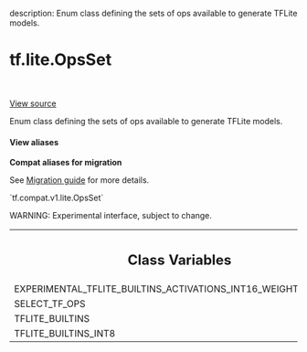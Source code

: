 description: Enum class defining the sets of ops available to generate TFLite models.

<div itemscope itemtype="http://developers.google.com/ReferenceObject">
<meta itemprop="name" content="tf.lite.OpsSet" />
<meta itemprop="path" content="Stable" />
<meta itemprop="property" content="EXPERIMENTAL_TFLITE_BUILTINS_ACTIVATIONS_INT16_WEIGHTS_INT8"/>
<meta itemprop="property" content="SELECT_TF_OPS"/>
<meta itemprop="property" content="TFLITE_BUILTINS"/>
<meta itemprop="property" content="TFLITE_BUILTINS_INT8"/>
</div>

# tf.lite.OpsSet

<!-- Insert buttons and diff -->

<table class="tfo-notebook-buttons tfo-api nocontent" align="left">

</table>

<a target="_blank" href="/code/stable/tensorflow/lite/python/convert.py">View source</a>



Enum class defining the sets of ops available to generate TFLite models.

<section class="expandable">
  <h4 class="showalways">View aliases</h4>
  <p>
<b>Compat aliases for migration</b>
<p>See
<a href="https://www.tensorflow.org/guide/migrate">Migration guide</a> for
more details.</p>
<p>`tf.compat.v1.lite.OpsSet`</p>
</p>
</section>

<!-- Placeholder for "Used in" -->

WARNING: Experimental interface, subject to change.



<!-- Tabular view -->
 <table class="responsive fixed orange">
<colgroup><col width="214px"><col></colgroup>
<tr><th colspan="2"><h2 class="add-link">Class Variables</h2></th></tr>

<tr>
<td>
EXPERIMENTAL_TFLITE_BUILTINS_ACTIVATIONS_INT16_WEIGHTS_INT8<a id="EXPERIMENTAL_TFLITE_BUILTINS_ACTIVATIONS_INT16_WEIGHTS_INT8"></a>
</td>
<td>
`<OpsSet.EXPERIMENTAL_TFLITE_BUILTINS_ACTIVATIONS_INT16_WEIGHTS_INT8: 'EXPERIMENTAL_TFLITE_BUILTINS_ACTIVATIONS_INT16_WEIGHTS_INT8'>`
</td>
</tr><tr>
<td>
SELECT_TF_OPS<a id="SELECT_TF_OPS"></a>
</td>
<td>
`<OpsSet.SELECT_TF_OPS: 'SELECT_TF_OPS'>`
</td>
</tr><tr>
<td>
TFLITE_BUILTINS<a id="TFLITE_BUILTINS"></a>
</td>
<td>
`<OpsSet.TFLITE_BUILTINS: 'TFLITE_BUILTINS'>`
</td>
</tr><tr>
<td>
TFLITE_BUILTINS_INT8<a id="TFLITE_BUILTINS_INT8"></a>
</td>
<td>
`<OpsSet.TFLITE_BUILTINS_INT8: 'TFLITE_BUILTINS_INT8'>`
</td>
</tr>
</table>

